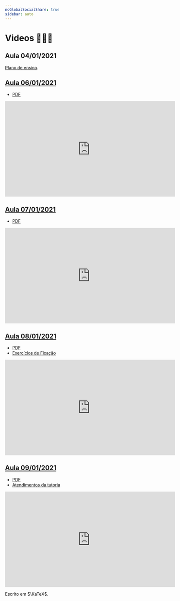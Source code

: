 ```yaml
---
noGlobalSocialShare: true
sidebar: auto
---
```


# Videos 👨🏼‍🏫

## Aula 04/01/2021

[Plano de ensino](https://ecloud.global/s/mexQgHM9m3Jci3E).

## [Aula 06/01/2021](https://carlosal1015.github.io/Algebra-linear-II/aulas/corpos.html)

- [PDF](https://ecloud.global/s/6zZLkH7ciyeaMmG)

<iframe width="560" height="315" src="https://www.youtube.com/embed/z9GZVGrg1As" frameborder="0" allow="autoplay; encrypted-media" allowfullscreen></iframe>

## [Aula 07/01/2021](https://carlosal1015.github.io/Algebra-linear-II/aulas/sistemas-lineares.html)

- [PDF](https://ecloud.global/s/TwPXSDJLgEnPABW)

<iframe width="560" height="315" src="https://www.youtube.com/embed/T0nmPER3PhA" frameborder="0" allow="autoplay; encrypted-media" allowfullscreen></iframe>

## [Aula 08/01/2021](https://carlosal1015.github.io/Algebra-linear-II/aulas/matrizes.html)

- [PDF](https://ecloud.global/s/9R7wgkxEXAwJCj2)
- [Exercícios de Fixação](https://ecloud.global/s/QccbFRH3z39do2S)

<iframe width="560" height="315" src="https://www.youtube.com/embed/-njpfeWaYAY" frameborder="0" allow="autoplay; encrypted-media" allowfullscreen></iframe>

## [Aula 09/01/2021](https://carlosal1015.github.io/Algebra-linear-II/aulas/reposição.html)

- [PDF](https://ecloud.global/s/Q2Z4eRD8Cabf63k)
- [Atendimentos da tutoria](https://ecloud.global/s/kbT4gPrKdii36MQ)

<iframe width="560" height="315" src="https://www.youtube.com/embed/GgWnd_sDlKI" frameborder="0" allow="autoplay; encrypted-media" allowfullscreen></iframe>

Escrito em $\KaTeX$.

